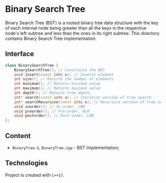 # Binary Search Tree
Binary Search Tree (BST) is a rooted binary tree data structure with the key 
of each internal node being greater than all the keys in the respective node's 
left subtree and less than the ones in its right subtree. This directory 
contains Binary Search Tree implementation.

## Interface
```cpp
class BinarySearchTree {
    BinarySearchTree(); // Constructs the BST
    void insert(const int& x); // Inserts element
    int size(); // Returns the number of elements
    int minimum(); // Returns minimum value
    int maximum(); // Returns maximum value
    int depth(); // Returns tree depth;
    int* search(const int& x); // Iteration version of tree search
    int* searchRecursive(const int& x); // Recursive version of tree search
    void inorder(); // In-order, LNR
    void preorder(); // Pre-order, NLR
    void postorder(); // Post-order, LRN
};
```

## Content
* ```BinaryTree.h```,  ```BinaryTree.cpp``` - BST Implementation;


## Technologies
Project is created with ```C++17```.
